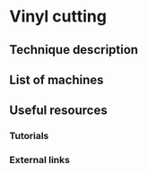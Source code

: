 # Vinyl cutting

## Technique description

## List of machines

## Useful resources

### Tutorials

### External links
